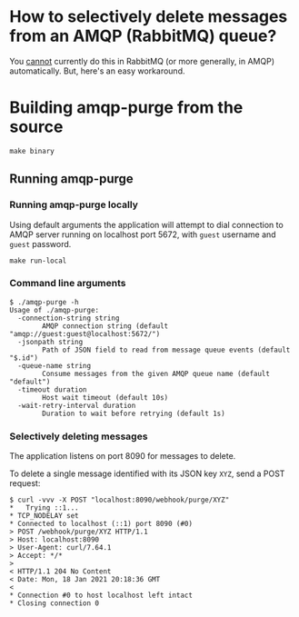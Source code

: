 # How to selectively delete messages from an AMQP (RabbitMQ) queue?

You [cannot](https://stackoverflow.com/questions/3434763/how-to-selectively-delete-messages-from-an-amqp-rabbitmq-queue) currently do this in RabbitMQ (or more generally, in AMQP) automatically. But, here's an easy workaround.

# Building amqp-purge from the source

```
make binary
```

## Running amqp-purge

### Running amqp-purge locally

Using default arguments the application will attempt to dial connection to AMQP server running on localhost port 5672, with `guest` username and `guest` password.

```
make run-local
```

### Command line arguments

```
$ ./amqp-purge -h
Usage of ./amqp-purge:
  -connection-string string
    	AMQP connection string (default "amqp://guest:guest@localhost:5672/")
  -jsonpath string
    	Path of JSON field to read from message queue events (default "$.id")
  -queue-name string
    	Consume messages from the given AMQP queue name (default "default")
  -timeout duration
    	Host wait timeout (default 10s)
  -wait-retry-interval duration
    	Duration to wait before retrying (default 1s)
```

### Selectively deleting messages

The application listens on port 8090 for messages to delete.

To delete a single message identified with its JSON key `XYZ`,
send a POST request:

```
$ curl -vvv -X POST "localhost:8090/webhook/purge/XYZ"
*   Trying ::1...
* TCP_NODELAY set
* Connected to localhost (::1) port 8090 (#0)
> POST /webhook/purge/XYZ HTTP/1.1
> Host: localhost:8090
> User-Agent: curl/7.64.1
> Accept: */*
> 
< HTTP/1.1 204 No Content
< Date: Mon, 18 Jan 2021 20:18:36 GMT
< 
* Connection #0 to host localhost left intact
* Closing connection 0
```
